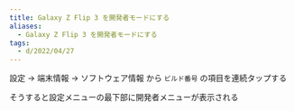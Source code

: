 ```yaml
---
title: Galaxy Z Flip 3 を開発者モードにする
aliases:
  - Galaxy Z Flip 3 を開発者モードにする
tags:
  - d/2022/04/27
---
```



設定 → 端末情報 → ソフトウェア情報 から `ビルド番号` の項目を連続タップする

そうすると設定メニューの最下部に開発者メニューが表示される

